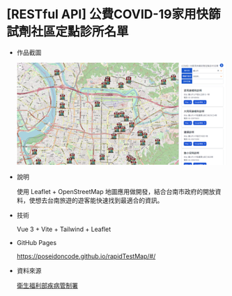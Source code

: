 # 
# [RESTful API] 公費COVID-19家用快篩試劑社區定點診所名單

- 作品截圖

  ![image](https://github.com/Poseidoncode/rapidTestMap/blob/main/public/assets/mapimg.png?raw=true)
  
- 說明

  使用 Leaflet + OpenStreetMap 地圖應用做開發，結合台南市政府的開放資料，使想去台南旅遊的遊客能快速找到最適合的資訊。

- 技術

  Vue 3 + Vite + Tailwind + Leaflet

- GitHub Pages

  https://poseidoncode.github.io/rapidTestMap/#/


- 資料來源

  [衛生福利部疾病管制署](https://data.cdc.gov.tw/dataset/7a9387f6-57bb-4192-b30b-3b7d8945ad46/resource/aff77243-8104-46a4-92c9-046bccca6941?activity_id=25076e97-4134-4b53-a020-757a9efa12fe&msclkid=33e14ce1bbb211eca1487ffa66737653#collapse-querying)
